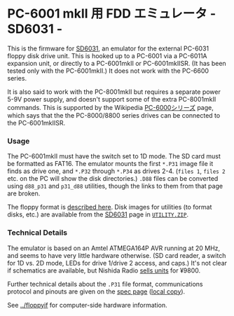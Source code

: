PC-6001 mkII 用 FDD エミュレータ - SD6031 -
===========================================

This is the firmware for [SD6031], an emulator for the external
PC-6031 floppy disk drive unit. This is hooked up to a PC-6001 via a
PC-6011A expansion unit, or directly to a PC-6001mkII or PC-6001mkIISR.
(It has been tested only with the PC-6001mkII.) It does not work with
the PC-6600 series.

It is also said to work with the PC-8001mkII but requires a separate
power 5-9V power supply, and doesn't support some of the extra
PC-8001mkII commands. This is supported by the Wikipedia
[PC-6000シリーズ][wj-pc6000] page, which says that the the
PC-8000/8800 series drives can be connected to the PC-6001mkIISR.

### Usage

The PC-6001mkII must have the switch set to 1D mode. The SD card must
be formatted as FAT16. The emulator mounts the first `*.P31` image
file it finds as drive one, and `*.P32` through `*.P34` as drives 2-4.
(`files 1`, `files 2` etc. on the PC will show the disk directories.)
`.D88` files can be converted using `d88_p31` and `p31_d88` utilities,
though the links to them from that page are broken.

The floppy format is [described here](../floppy.md). Disk images for
utilities (to format disks, etc.) are available from the [SD6031] page
in [`UTILITY.ZIP`].

### Technical Details

The emulator is based on an Amtel ATMEGA164P AVR running at 20 MHz,
and seems to have very little hardware otherwise. (SD card reader, a
switch for 1D vs. 2D mode, LEDs for drive 1/drive 2 access, and caps.)
It's not clear if schematics are available, but Nishida Radio [sells
units][shop] for ¥9800.

Further technical details about the `.P31` file format, communications
protocol and pinouts are given on the [spec page][SD6031-spec] ([local
copy](spec.html)).

See [../floppyif](../floppyif.md) for computer-side hardware information.



<!-------------------------------------------------------------------->
[SD6031-spec]: http://tulip-house.ddo.jp/DIGITAL/SD6031V1/spec.html
[SD6031]: http://tulip-house.ddo.jp/DIGITAL/SD6031V1/
[`UTILITY.ZIP`]: http://tulip-house.ddo.jp/DIGITAL/SD6031V1/UTILITY.ZIP
[shop]: http://tulip-house.ddo.jp/DIGITAL/

[fd]: ../README.md#floppy-disk
[i8255]: https://en.wikipedia.org/wiki/Intel_8255
[marugoto]: http://www8.plala.or.jp/ita-sys/K02B_PC8001-Marugoto.html
[wj-pc6000]: https://ja.wikipedia.org/wiki/PC-6000シリーズ
